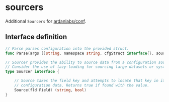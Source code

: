 # sourcers

Additional `Sourcers` for [ardanlabs/conf](https://github.com/ardanlabs/conf/).

## Interface definition

```go
// Parse parses configuration into the provided struct.
func Parse(args []string, namespace string, cfgStruct interface{}, sources ...Sourcer) error {

// Sourcer provides the ability to source data from a configuration source.
// Consider the use of lazy-loading for sourcing large datasets or systems.
type Sourcer interface {

	// Source takes the field key and attempts to locate that key in its
	// configuration data. Returns true if found with the value.
	Source(fld Field) (string, bool)
}
```
